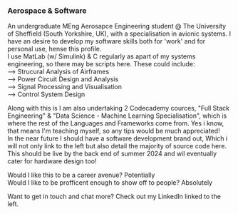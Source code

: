 ### Aerospace & Software

An undergraduate MEng Aerosapce Engineering student @ The University of Sheffield (South Yorkshire, UK), with a specialisation in avionic systems. 
I have an desire to develop my software skills both for 'work' and for personal use, hense this profile.  
I use MatLab (w/ Simulink) & C regularly as apart of my systems engineering, so there may be scripts here. 
These could include:  
--> Strucural Analysis of Airframes  
--> Power Circuit Design and Analysis   
--> Signal Processing and Visualisation  
--> Control System Design  

Along with this is I am also undertaking 2 Codecademy cources, "Full Stack Engineering" & "Data Science - Machine Learning Specialisation", which is where the rest of the Languages and Frameworks come from. Yes i know, that means I'm teaching myself, so any tips would be much appreciated!  
In the near future I should have a software development brand out, Which i will not only link to the left but also detail the majority of source code here. This should be live by the back end of summer 2024 and wil eventually cater for hardware design too!  


Would I like this to be a career avenue? Potentially  
Would I like to be profficent enough to show off to people? Absolutely  

Want to get in touch and chat more? Check out my LinkedIn linked to the left. 

<!--
**baileyraven03/baileyraven03** is a ✨ _special_ ✨ repository because its `README.md` (this file) appears on your GitHub profile.

Here are some ideas to get you started:

- 🔭 I’m currently working on ...
- 🌱 I’m currently learning ...
- 👯 I’m looking to collaborate on ...
- 🤔 I’m looking for help with ...
- 💬 Ask me about ...
- 📫 How to reach me: ...
- 😄 Pronouns: ...
- ⚡ Fun fact: ...
-->
